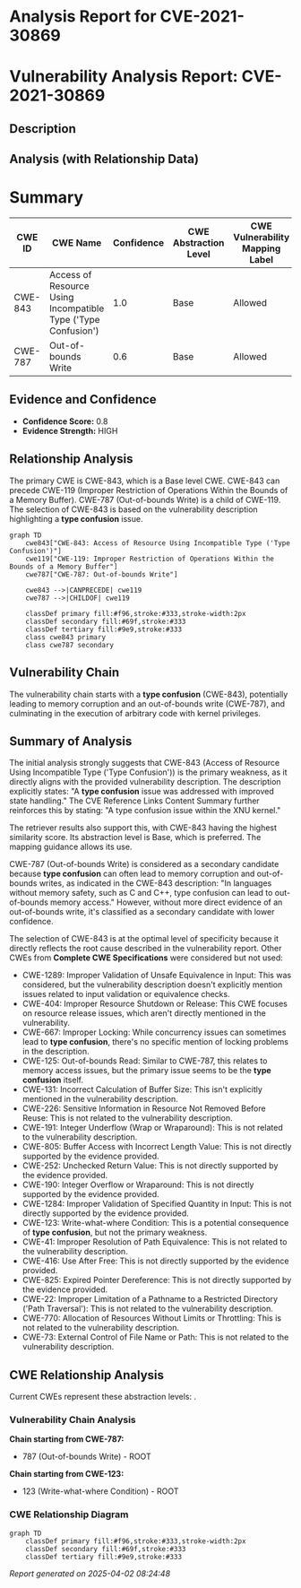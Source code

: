 # Analysis Report for CVE-2021-30869

# Vulnerability Analysis Report: CVE-2021-30869

## Description



## Analysis (with Relationship Data)

# Summary
| CWE ID | CWE Name | Confidence | CWE Abstraction Level | CWE Vulnerability Mapping Label | CWE-Vulnerability Mapping Notes |
|---|---|---|---|---|---|
| CWE-843 | Access of Resource Using Incompatible Type ('Type Confusion') | 1.0 | Base | Allowed | Primary CWE |
| CWE-787 | Out-of-bounds Write | 0.6 | Base | Allowed | Secondary Candidate |

## Evidence and Confidence

*   **Confidence Score:** 0.8
*   **Evidence Strength:** HIGH

## Relationship Analysis
The primary CWE is CWE-843, which is a Base level CWE. CWE-843 can precede CWE-119 (Improper Restriction of Operations Within the Bounds of a Memory Buffer). CWE-787 (Out-of-bounds Write) is a child of CWE-119. The selection of CWE-843 is based on the vulnerability description highlighting a **type confusion** issue.

```mermaid
graph TD
    cwe843["CWE-843: Access of Resource Using Incompatible Type ('Type Confusion')"]
    cwe119["CWE-119: Improper Restriction of Operations Within the Bounds of a Memory Buffer"]
    cwe787["CWE-787: Out-of-bounds Write"]
    
    cwe843 -->|CANPRECEDE| cwe119
    cwe787 -->|CHILDOF| cwe119

    classDef primary fill:#f96,stroke:#333,stroke-width:2px
    classDef secondary fill:#69f,stroke:#333
    classDef tertiary fill:#9e9,stroke:#333
    class cwe843 primary
    class cwe787 secondary
```

## Vulnerability Chain
The vulnerability chain starts with a **type confusion** (CWE-843), potentially leading to memory corruption and an out-of-bounds write (CWE-787), and culminating in the execution of arbitrary code with kernel privileges.

## Summary of Analysis
The initial analysis strongly suggests that CWE-843 (Access of Resource Using Incompatible Type ('Type Confusion')) is the primary weakness, as it directly aligns with the provided vulnerability description. The description explicitly states: "A **type confusion** issue was addressed with improved state handling." The CVE Reference Links Content Summary further reinforces this by stating: "A type confusion issue within the XNU kernel."

The retriever results also support this, with CWE-843 having the highest similarity score. Its abstraction level is Base, which is preferred. The mapping guidance allows its use.

CWE-787 (Out-of-bounds Write) is considered as a secondary candidate because **type confusion** can often lead to memory corruption and out-of-bounds writes, as indicated in the CWE-843 description: "In languages without memory safety, such as C and C++, type confusion can lead to out-of-bounds memory access." However, without more direct evidence of an out-of-bounds write, it's classified as a secondary candidate with lower confidence.

The selection of CWE-843 is at the optimal level of specificity because it directly reflects the root cause described in the vulnerability report.
Other CWEs from **Complete CWE Specifications** were considered but not used:

*   CWE-1289: Improper Validation of Unsafe Equivalence in Input: This was considered, but the vulnerability description doesn't explicitly mention issues related to input validation or equivalence checks.
*   CWE-404: Improper Resource Shutdown or Release: This CWE focuses on resource release issues, which aren't directly mentioned in the vulnerability.
*   CWE-667: Improper Locking: While concurrency issues can sometimes lead to **type confusion**, there's no specific mention of locking problems in the description.
*   CWE-125: Out-of-bounds Read: Similar to CWE-787, this relates to memory access issues, but the primary issue seems to be the **type confusion** itself.
*   CWE-131: Incorrect Calculation of Buffer Size: This isn't explicitly mentioned in the vulnerability description.
*   CWE-226: Sensitive Information in Resource Not Removed Before Reuse: This is not related to the vulnerability description.
*   CWE-191: Integer Underflow (Wrap or Wraparound): This is not related to the vulnerability description.
*   CWE-805: Buffer Access with Incorrect Length Value: This is not directly supported by the evidence provided.
*   CWE-252: Unchecked Return Value: This is not directly supported by the evidence provided.
*   CWE-190: Integer Overflow or Wraparound: This is not directly supported by the evidence provided.
*   CWE-1284: Improper Validation of Specified Quantity in Input: This is not directly supported by the evidence provided.
*   CWE-123: Write-what-where Condition: This is a potential consequence of **type confusion**, but not the primary weakness.
*   CWE-41: Improper Resolution of Path Equivalence: This is not related to the vulnerability description.
*   CWE-416: Use After Free: This is not directly supported by the evidence provided.
*   CWE-825: Expired Pointer Dereference: This is not directly supported by the evidence provided.
*   CWE-22: Improper Limitation of a Pathname to a Restricted Directory ('Path Traversal'): This is not related to the vulnerability description.
*   CWE-770: Allocation of Resources Without Limits or Throttling: This is not related to the vulnerability description.
*   CWE-73: External Control of File Name or Path: This is not related to the vulnerability description.


## CWE Relationship Analysis

Current CWEs represent these abstraction levels: .


### Vulnerability Chain Analysis

**Chain starting from CWE-787:**
- 787 (Out-of-bounds Write) - ROOT


**Chain starting from CWE-123:**
- 123 (Write-what-where Condition) - ROOT



### CWE Relationship Diagram

```mermaid
graph TD
    classDef primary fill:#f96,stroke:#333,stroke-width:2px
    classDef secondary fill:#69f,stroke:#333
    classDef tertiary fill:#9e9,stroke:#333
```



*Report generated on 2025-04-02 08:24:48*
